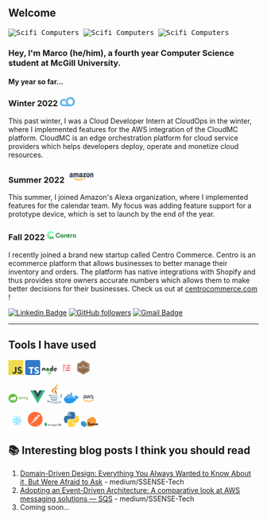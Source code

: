 

## Welcome
<!-- <a href="https://www.linkedin.com/in/abhisheknaiidu/">
  <img align="left" alt="Marco's LinkedIN" width="30px" src="https://raw.githubusercontent.com/peterthehan/peterthehan/master/assets/linkedin.svg" />
</a>
<a href="https://discord.gg/XTW52Kt">
  <img align="left" alt="Marco's Discord" width="30px" src="https://raw.githubusercontent.com/peterthehan/peterthehan/master/assets/discord.svg" />
</a> -->

<kbd>
<img src = 'https://digitalsynopsis.com/wp-content/uploads/2016/05/sci-fi-monochromatic-gif-animations-carl-burton-10.gif' alt = 'Scifi Computers' width="260"/> 
<img src = 'https://digitalsynopsis.com/wp-content/uploads/2016/05/sci-fi-monochromatic-gif-animations-carl-burton-7.gif' alt = 'Scifi Computers' width="260"/>
<img src = 'https://digitalsynopsis.com/wp-content/uploads/2016/05/sci-fi-monochromatic-gif-animations-carl-burton-12.gif' alt = 'Scifi Computers' width="260"/>
</kbd>

<br />

### Hey, I'm Marco (he/him), a fourth year Computer Science student at McGill University.

#### My year so far...

### Winter 2022 <img src = 'https://github.com/mcaniglia16/mcaniglia16/blob/main/icons/CloudOps-logo.png' width='30'/>
This past winter, I was a Cloud Developer Intern at CloudOps  in the winter, where I implemented features for the AWS integration of the CloudMC platform. CloudMC is an edge orchestration platform for cloud service providers which helps developers deploy, operate and monetize cloud resources. 

### Summer 2022 <img src = 'https://github.com/mcaniglia16/mcaniglia16/blob/main/icons/Amazon%20logo.png' width='60'/>
This summer, I joined Amazon's Alexa organization, where I implemented features for the calendar team. My focus was adding feature support for a prototype device, which is set to launch by the end of the year.

### Fall 2022 <img src = 'https://github.com/mcaniglia16/mcaniglia16/blob/main/icons/Centro-Green-Logo.png' width='60'/>
I recently joined a brand new startup called Centro Commerce. Centro is an ecommerce platform that allows businesses to better manage their inventory and orders. The platform has native integrations with Shopify and thus provides store owners accurate numbers which allows them to make better decisions for their businesses. Check us out at [centrocommerce.com](https://www.centrocommerce.com/) !

[![Linkedin Badge](https://img.shields.io/badge/-Marco%20Caniglia-blue?style=social&logo=Linkedin&logoColor=blue&link=https://www.linkedin.com/in/marco-caniglia/)](https://www.linkedin.com/in/marco-caniglia-465749141/) [![GitHub followers](https://img.shields.io/github/followers/mcaniglia16?label=Follow&style=social)](https://github.com/mcaniglia16/?tab=follow)  [![Gmail Badge](https://img.shields.io/badge/-marco.caniglia@mail.mcgill.ca-c14438?style=social&logo=Gmail&logoColor=red&link=mailto:marco.caniglia@mail.mcgill.ca)](mailto:marco.caniglia@mail.mcgill.ca)

<!-- ![](https://img.shields.io/badge/LinkedIn-<WORD_ON_RIGHT>-informational?style=flat&logo=<LOGO_NAME>&logoColor=white&color=990c30) -->

<hr />

## Tools I have used
<img src = 'https://github.com/mcaniglia16/mcaniglia16/blob/main/icons/JS.png' width='30'/> <img src = 'https://github.com/mcaniglia16/mcaniglia16/blob/main/icons/TS.png' width='30'/> 
<img src = 'https://github.com/mcaniglia16/mcaniglia16/blob/main/icons/node.png' width='30'/> <img src = 'https://github.com/mcaniglia16/mcaniglia16/blob/main/icons/serverless.png' width='30'/> <img src = 'https://github.com/mcaniglia16/mcaniglia16/blob/main/icons/mocha.png' width='30'/> 

<img src = 'https://github.com/mcaniglia16/mcaniglia16/blob/main/icons/spring.png' width='40'/> <img src = 'https://github.com/mcaniglia16/mcaniglia16/blob/main/icons/vue.png' width='30'/> <img src = 'https://github.com/mcaniglia16/mcaniglia16/blob/main/icons/58480979cef1014c0b5e4901.png' width='30'/> <img src = 'https://github.com/mcaniglia16/mcaniglia16/blob/main/icons/docker.png' width='30'/> <img src = 'https://github.com/mcaniglia16/mcaniglia16/blob/main/icons/aws.png' width='30'/> 

<img src = 'https://github.com/mcaniglia16/mcaniglia16/blob/main/icons/react.png' width='35'/> <img src = 'https://github.com/mcaniglia16/mcaniglia16/blob/main/icons/postman.png' width='30'/> <img src = 'https://github.com/mcaniglia16/mcaniglia16/blob/main/icons/mongo.png' width='35'/> <img src = 'https://github.com/mcaniglia16/mcaniglia16/blob/main/icons/python.png' width='30'/> <img src = 'https://github.com/mcaniglia16/mcaniglia16/blob/main/icons/scikit.png' width='35'/>  

## 📚 Interesting blog posts I think you should read 
1. [Domain-Driven Design: Everything You Always Wanted to Know About it, But Were Afraid to Ask](https://medium.com/ssense-tech/domain-driven-design-everything-you-always-wanted-to-know-about-it-but-were-afraid-to-ask-a85e7b74497a) - medium/SSENSE-Tech 
2. [Adopting an Event-Driven Architecture: A comparative look at AWS messaging solutions — SQS](https://medium.com/ssense-tech/adopting-an-event-driven-architecture-a-comparative-look-at-aws-messaging-solutions-sqs-94f5532d68b2) - medium/SSENSE-Tech
3. Coming soon...

